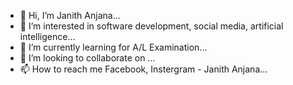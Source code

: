 - 👋 Hi, I’m Janith Anjana...
- 👀 I’m interested in software development, social media, artificial intelligence...
- 🌱 I’m currently learning for A/L Examination...
- 💞️ I’m looking to collaborate on ...
- 📫 How to reach me Facebook, Instergram - Janith Anjana...

<!---
Janith40HeartOfIron/Janith40HeartOfIron is a ✨ special ✨ repository because its `README.md` (this file) appears on your GitHub profile.
You can click the Preview link to take a look at your changes.
--->
